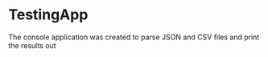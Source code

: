 # TestingApp
The console application was created to parse JSON and CSV files  and print the results out
